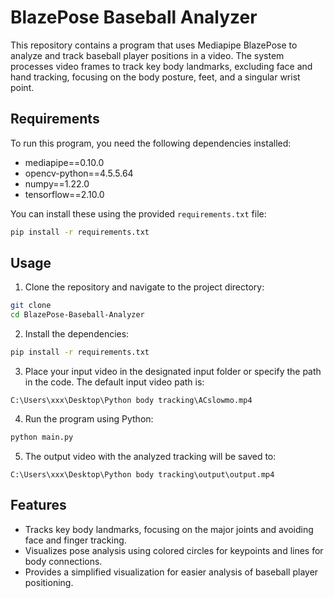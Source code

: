 # BlazePose Baseball Analyzer

This repository contains a program that uses Mediapipe BlazePose to analyze and track baseball player positions in a video. The system processes video frames to track key body landmarks, excluding face and hand tracking, focusing on the body posture, feet, and a singular wrist point.

## Requirements

To run this program, you need the following dependencies installed:

- mediapipe==0.10.0
- opencv-python==4.5.5.64
- numpy==1.22.0
- tensorflow==2.10.0

You can install these using the provided `requirements.txt` file:

```sh
pip install -r requirements.txt
```

## Usage

1. Clone the repository and navigate to the project directory:

```sh
git clone  
cd BlazePose-Baseball-Analyzer
```

2. Install the dependencies:

```sh
pip install -r requirements.txt
```

3. Place your input video in the designated input folder or specify the path in the code. The default input video path is:

```
C:\Users\xxx\Desktop\Python body tracking\ACslowmo.mp4
```

4. Run the program using Python:

```sh
python main.py
```

5. The output video with the analyzed tracking will be saved to:

```
C:\Users\xxx\Desktop\Python body tracking\output\output.mp4
```

## Features

- Tracks key body landmarks, focusing on the major joints and avoiding face and finger tracking.
- Visualizes pose analysis using colored circles for keypoints and lines for body connections.
- Provides a simplified visualization for easier analysis of baseball player positioning.
